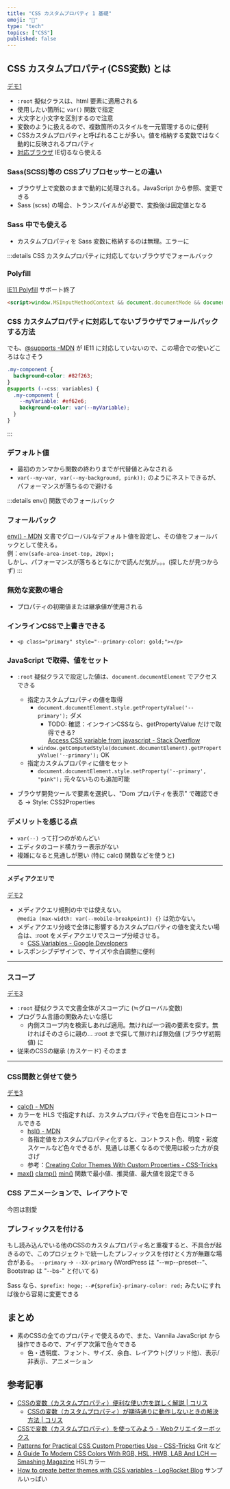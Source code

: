 ```yaml
---
title: "CSS カスタムプロパティ 1 基礎"
emoji: "🐸"
type: "tech"
topics: ["CSS"]
published: false
---
```



## CSS カスタムプロパティ(CSS変数) とは

[デモ1](https://jsfiddle.net/takna/c32uhkrg/)

* `:root` 擬似クラスは、html 要素に適用される
* 使用したい箇所に `var()` 関数で指定
* 大文字と小文字を区別するので注意
* 変数のように扱えるので、複数箇所のスタイルを一元管理するのに便利
* CSSカスタムプロパティと呼ばれることが多い。値を格納する変数ではなく動的に反映されるプロパティ
* [対応ブラウザ](https://caniuse.com/css-variables) IE切るなら使える

### Sass(SCSS)等の CSSプリプロセッサーとの違い

* ブラウザ上で変数のままで動的に処理される。JavaScript から参照、変更できる
* Sass (scss) の場合、トランスパイルが必要で、変換後は固定値となる

### Sass 中でも使える

* カスタムプロパティを Sass 変数に格納するのは無理。エラーに

:::details CSS カスタムプロパティに対応してないブラウザでフォールバック
### Polyfill

[IE11 Polyfill](https://github.com/nuxodin/ie11CustomProperties) サポート終了

```html
<script>window.MSInputMethodContext && document.documentMode && document.write('<script src="https://cdn.jsdelivr.net/gh/nuxodin/ie11CustomProperties@4.1.0/ie11CustomProperties.min.js"><\/script>');</script>
```

### CSS カスタムプロパティに対応してないブラウザでフォールバックする方法

でも、[@supports -MDN](https://developer.mozilla.org/ja/docs/Web/CSS/@supports) が IE11 に対応していないので、この場合での使いどころはなさそう

```scss
.my-component {
  background-color: #82f263;
}
@supports (--css: variables) {
  .my-component {
    --myVariable: #ef62e6;
    background-color: var(--myVariable);
  }
}
```
:::

### デフォルト値

* 最初のカンマから関数の終わりまでが代替値とみなされる
* `var(--my-var, var(--my-background, pink));` のようにネストできるが、パフォーマンスが落ちるので避ける

:::details env() 関数でのフォールバック
### フォールバック

[env() - MDN](https://developer.mozilla.org/ja/docs/Web/CSS/env()) 文書でグローバルなデフォルト値を設定し、その値をフォールバックとして使える。\
例：`env(safe-area-inset-top, 20px);`\
しかし、パフォーマンスが落ちるとなにかで読んだ気が。。。(探したが見つからず)
:::

### 無効な変数の場合

* プロパティの初期値または継承値が使用される

### インラインCSSで上書きできる

* `<p class="primary" style="--primary-color: gold;"></p>`

### JavaScript で取得、値をセット

* `:root` 疑似クラスで設定した値は、`document.documentElement` でアクセスできる
    - 指定カスタムプロパティの値を取得
        * `document.documentElement.style.getPropertyValue('--primary');` ダメ
            - TODO: 確認：インラインCSSなら、getPropertyValue だけで取得できる?  
             [Access CSS variable from javascript - Stack Overflow](https://stackoverflow.com/questions/41725725/access-css-variable-from-javascript)
        * `window.getComputedStyle(document.documentElement).getPropertyValue('--primary');` OK
    - 指定カスタムプロパティに値をセット
        * `document.documentElement.style.setProperty('--primary', "pink");` 元々ないものも追加可能

* ブラウザ開発ツールで要素を選択し、"Dom プロパティを表示" で確認できる
  → Style: CSS2Properties

### デメリットを感じる点

* `var(--)` って打つのがめんどい
* エディタのコード横カラー表示がない
* 複雑になると見通しが悪い (特に calc() 関数などを使うと)

---

#### メディアクエリで

[デモ2](https://jsfiddle.net/takna/yq9hwz30/)

* メディアクエリ規則の中では使えない。    
  `@media (max-width: var(--mobile-breakpoint)) {}` は効かない。
* メディアクエリ分岐で全体に影響するカスタムプロパティの値を変えたい場合は、:root をメディアクエリでスコープ分岐させる。
    - [CSS Variables - Google Developers](https://developers.google.com/web/updates/2016/02/css-variables-why-should-you-care)
* レスポンシブデザインで、サイズや余白調整に便利

---

### スコープ

[デモ3](https://jsfiddle.net/takna/40yngfkb/)

* `:root` 疑似クラスで文書全体がスコープに (≒グローバル変数)
* プログラム言語の関数みたいな感じ
  - 内側スコープ内を検索しあれば適用。無ければ一つ親の要素を探す。無ければそのさらに親の… :root まで探して無ければ無効値 (ブラウザ初期値) に
* 従来のCSSの継承 (カスケード) そのまま

---

### CSS関数と併せて使う 

[デモ3](https://jsfiddle.net/takna/tj74suzd/)

* [calc() - MDN](https://developer.mozilla.org/ja/docs/Web/CSS/calc())
* カラーを HLS で指定すれば、カスタムプロパティで色を自在にコントロールできる
    - [hsl() - MDN](https://developer.mozilla.org/en-US/docs/Web/CSS/color_value/hsl())
    - 各指定値をカスタムプロパティ化すると、コントラスト色、明度・彩度スケールなど色々できるが、見通しは悪くなるので使用は絞った方が良さげ
    - 参考：[Creating Color Themes With Custom Properties - CSS-Tricks](https://css-tricks.com/creating-color-themes-with-custom-properties-hsl-and-a-little-calc/)
* [max()](https://developer.mozilla.org/ja/docs/Web/CSS/max()) [clamp()](https://developer.mozilla.org/ja/docs/Web/CSS/clamp()) [min()](https://developer.mozilla.org/ja/docs/Web/CSS/min()) 関数で最小値、推奨値、最大値を設定できる


### CSS アニメーションで、レイアウトで

今回は割愛


### プレフィックスを付ける

もし読み込んでいる他のCSSのカスタムプロパティ名と重複すると、不具合が起きるので、このプロジェクトで統一したプレフィックスを付けとく方が無難な場合がある。
`--primary` → `--XX-primary`
(WordPress は "--wp--preset--"、Bootstrap は "--bs-" と付いてる)

Sass なら、`$prefix: hoge;` `--#{$prefix}-primary-color: red;` みたいにすれば後から容易に変更できる

## まとめ

* 素のCSSの全てのプロパティで使えるので、また、Vannila JavaScript から操作できるので、アイデア次第で色々できる
    - 色・透明度、フォント、サイズ、余白、レイアウト(グリッド他)、表示/非表示、アニメーション

## 参考記事

* [CSSの変数（カスタムプロパティ）便利な使い方を詳しく解説 | コリス](https://coliss.com/articles/build-websites/operation/css/css-variables.html)
    - [CSSの変数（カスタムプロパティ）が期待通りに動作しないときの解決方法 | コリス](https://coliss.com/articles/build-websites/operation/css/solution-when-custom-properties-do-not-work.html)
* [CSSで変数（カスタムプロパティ）を使ってみよう - Webクリエイターボックス](https://www.webcreatorbox.com/tech/css-variables)
* [Patterns for Practical CSS Custom Properties Use - CSS-Tricks](https://css-tricks.com/patterns-for-practical-css-custom-properties-use/) Grit など
* [A Guide To Modern CSS Colors With RGB, HSL, HWB, LAB And LCH — Smashing Magazine](https://www.smashingmagazine.com/2021/11/guide-modern-css-colors/) HSLカラー
* [How to create better themes with CSS variables - LogRocket Blog](https://blog.logrocket.com/how-to-create-better-themes-with-css-variables-5a3744105c74/) サンプルいっぱい